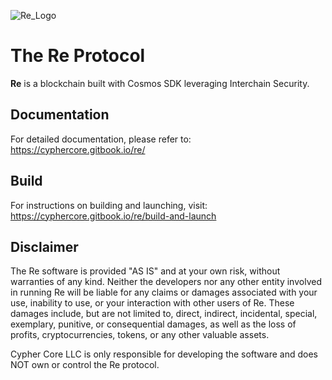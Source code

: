
![Re_Logo](https://user-images.githubusercontent.com/66339097/225161063-184973bc-675b-4de9-8b3b-97facd376ed7.png)
# The Re Protocol
**Re** is a blockchain built with Cosmos SDK leveraging Interchain Security. 

## Documentation

For detailed documentation, please refer to: https://cyphercore.gitbook.io/re/

## Build

For instructions on building and launching, visit: https://cyphercore.gitbook.io/re/build-and-launch

## Disclaimer
The Re software is provided "AS IS" and at your own risk, without warranties of any kind. Neither the developers nor any other entity involved in running Re will be liable for any claims or damages associated with your use, inability to use, or your interaction with other users of Re. These damages include, but are not limited to, direct, indirect, incidental, special, exemplary, punitive, or consequential damages, as well as the loss of profits, cryptocurrencies, tokens, or any other valuable assets.

Cypher Core LLC is only responsible for developing the software and does NOT own or control the Re protocol.
